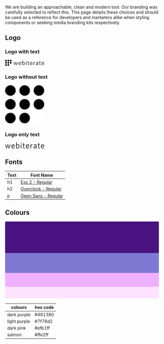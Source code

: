 We are building an approachable, clean and modern tool. Our branding was carefully selected to reflect this. This page details these choices and should be used as a reference for developers and marketers alike when styling components or seeking media branding kits respectively.

## Logo
### Logo with text
<img src="https://github.com/hippyhood/webiterate/blob/wiki/assets/wiki/logo-with-text.png" width="128" 
alt="Logo with text">

### Logo without text
<img src="https://github.com/hippyhood/webiterate/blob/wiki/assets/wiki/logo-no-text.png" width="128" alt="Logo without text">

### Logo only text
<img src="https://github.com/hippyhood/webiterate/blob/wiki/assets/wiki/logo-only-text.png" width="128" 
alt="Logo only text">

## Fonts

| Text | Font Name |
|------|-----------|
| h1 | [Exo 2 - Regular](https://fonts.google.com/specimen/Exo+2) |
| h2 | [Overclock - Regular](https://fonts.google.com/specimen/Overlock) |
| p | [Open Sans - Regular](https://fonts.google.com/specimen/Open+Sans) |

## Colours
![Palette](https://raw.githubusercontent.com/hippyhood/webiterate/wiki/assets/wiki/palette.png)

| colours | hex code |
|---------|----------|
| dark purple | #481380|
| light purple | #7f78d2|
| dark pink | #efb1ff|
| salmon | #ffe2ff|